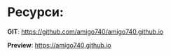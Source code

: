 # Ресурси:

**GIT**: https://github.com/amigo740/amigo740.github.io

**Preview**: https://amigo740.github.io